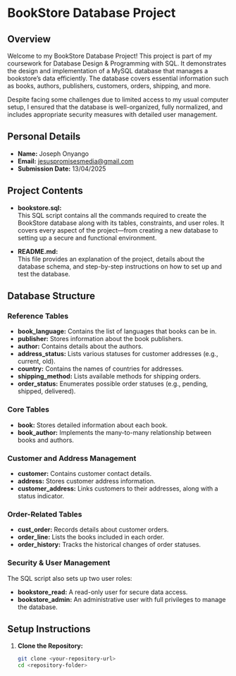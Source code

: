 # BookStore Database Project

## Overview

Welcome to my BookStore Database Project! This project is part of my coursework for Database Design & Programming with SQL. It demonstrates the design and implementation of a MySQL database that manages a bookstore’s data efficiently. The database covers essential information such as books, authors, publishers, customers, orders, shipping, and more.

Despite facing some challenges due to limited access to my usual computer setup, I ensured that the database is well-organized, fully normalized, and includes appropriate security measures with detailed user management.

## Personal Details

- **Name:** Joseph Onyango
- **Email:** jesuspromisesmedia@gmail.com
- **Submission Date:** 13/04/2025

## Project Contents

- **bookstore.sql:**  
  This SQL script contains all the commands required to create the BookStore database along with its tables, constraints, and user roles. It covers every aspect of the project—from creating a new database to setting up a secure and functional environment.

- **README.md:**  
  This file provides an explanation of the project, details about the database schema, and step-by-step instructions on how to set up and test the database.


## Database Structure

### Reference Tables

- **book_language:** Contains the list of languages that books can be in.
- **publisher:** Stores information about the book publishers.
- **author:** Contains details about the authors.
- **address_status:** Lists various statuses for customer addresses (e.g., current, old).
- **country:** Contains the names of countries for addresses.
- **shipping_method:** Lists available methods for shipping orders.
- **order_status:** Enumerates possible order statuses (e.g., pending, shipped, delivered).

### Core Tables

- **book:** Stores detailed information about each book.
- **book_author:** Implements the many-to-many relationship between books and authors.

### Customer and Address Management

- **customer:** Contains customer contact details.
- **address:** Stores customer address information.
- **customer_address:** Links customers to their addresses, along with a status indicator.

### Order-Related Tables

- **cust_order:** Records details about customer orders.
- **order_line:** Lists the books included in each order.
- **order_history:** Tracks the historical changes of order statuses.

### Security & User Management

The SQL script also sets up two user roles:
- **bookstore_read:** A read-only user for secure data access.
- **bookstore_admin:** An administrative user with full privileges to manage the database.

## Setup Instructions

1. **Clone the Repository:**
   ```bash
   git clone <your-repository-url>
   cd <repository-folder>
